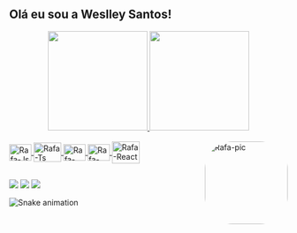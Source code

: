 ## Olá eu sou a Weslley Santos!
<div align="center">
  <a href="https://github.com/weslleyqi0">
  <img height="180em" src="https://github-readme-stats.vercel.app/api?username=weslleyqi0&show_icons=true&theme=dracula&include_all_commits=true&count_private=true"/>
  <img height="180em" src="https://github-readme-stats.vercel.app/api/top-langs/?username=weslleyqi0&layout=compact&langs_count=7&theme=dracula"/>
</div>
  
<div style="display: inline_block"><br>
  
  <img align="center" alt="Rafa-Js" height="30" width="40" src="https://cdn.jsdelivr.net/gh/devicons/devicon/icons/kotlin/kotlin-original.svg">
  <img align="center" alt="Rafa-Ts" height="35" width="50" src="https://cdn.jsdelivr.net/gh/devicons/devicon/icons/java/java-original.svg">
  <img align="center" alt="Rafa-React" height="30" width="40" src="https://cdn.jsdelivr.net/gh/devicons/devicon/icons/flutter/flutter-original.svg">
  <img align="center" alt="Rafa-React" height="30" width="40" src="https://cdn.jsdelivr.net/gh/devicons/devicon/icons/dart/dart-original.svg">
  <img align="center" alt="Rafa-React" height="40" width="50" src="https://cdn.jsdelivr.net/gh/devicons/devicon/icons/firebase/firebase-plain.svg">
  <img align="right" alt="Rafa-pic" height="150" style="border-radius:50px;" src="https://a.imagem.app/A5XUrE.png">
</div>
  
  ##
 
<div> 
  <a href="https://youtube.com/channel/UC-OmA2WhIvvYK7CFk0WVhFw" target="_blank"><img src="https://img.shields.io/badge/YouTube-FF0000?style=for-the-badge&logo=youtube&logoColor=white" target="_blank"></a>
  <a href="https://instagram.com/weslleyqi0" target="_blank"><img src="https://img.shields.io/badge/-Instagram-%23E4405F?style=for-the-badge&logo=instagram&logoColor=white" target="_blank"></a>
  <a href="https://www.linkedin.com/in/weslleyqi0" target="_blank"><img src="https://img.shields.io/badge/-LinkedIn-%230077B5?style=for-the-badge&logo=linkedin&logoColor=white" target="_blank"></a> 
 
  ![Snake animation](https://github.com/weslleyqi0/weslleyqi0/blob/output/github-contribution-grid-snake.svg)
 
</div>
